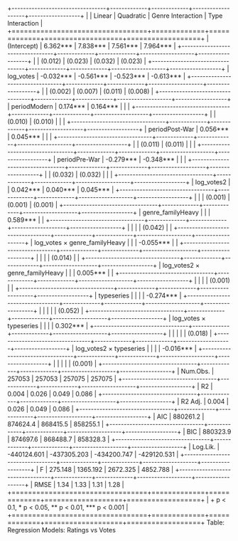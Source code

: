 
+---------------------------------+-------------+-------------+-------------------+------------------+
|                                 | Linear      | Quadratic   | Genre Interaction | Type Interaction |
+=================================+=============+=============+===================+==================+
| (Intercept)                     | 6.362***    | 7.838***    | 7.561***          | 7.964***         |
+---------------------------------+-------------+-------------+-------------------+------------------+
|                                 | (0.012)     | (0.023)     | (0.032)           | (0.023)          |
+---------------------------------+-------------+-------------+-------------------+------------------+
| log_votes                       | -0.032***   | -0.561***   | -0.523***         | -0.613***        |
+---------------------------------+-------------+-------------+-------------------+------------------+
|                                 | (0.002)     | (0.007)     | (0.011)           | (0.008)          |
+---------------------------------+-------------+-------------+-------------------+------------------+
| periodModern                    | 0.174***    | 0.164***    |                   |                  |
+---------------------------------+-------------+-------------+-------------------+------------------+
|                                 | (0.010)     | (0.010)     |                   |                  |
+---------------------------------+-------------+-------------+-------------------+------------------+
| periodPost-War                  | 0.056***    | 0.045***    |                   |                  |
+---------------------------------+-------------+-------------+-------------------+------------------+
|                                 | (0.011)     | (0.011)     |                   |                  |
+---------------------------------+-------------+-------------+-------------------+------------------+
| periodPre-War                   | -0.279***   | -0.348***   |                   |                  |
+---------------------------------+-------------+-------------+-------------------+------------------+
|                                 | (0.032)     | (0.032)     |                   |                  |
+---------------------------------+-------------+-------------+-------------------+------------------+
| log_votes2                      |             | 0.042***    | 0.040***          | 0.045***         |
+---------------------------------+-------------+-------------+-------------------+------------------+
|                                 |             | (0.001)     | (0.001)           | (0.001)          |
+---------------------------------+-------------+-------------+-------------------+------------------+
| genre_familyHeavy               |             |             | 0.589***          |                  |
+---------------------------------+-------------+-------------+-------------------+------------------+
|                                 |             |             | (0.042)           |                  |
+---------------------------------+-------------+-------------+-------------------+------------------+
| log_votes × genre_familyHeavy   |             |             | -0.055***         |                  |
+---------------------------------+-------------+-------------+-------------------+------------------+
|                                 |             |             | (0.014)           |                  |
+---------------------------------+-------------+-------------+-------------------+------------------+
| log_votes2 × genre_familyHeavy |             |             | 0.005***          |                  |
+---------------------------------+-------------+-------------+-------------------+------------------+
|                                 |             |             | (0.001)           |                  |
+---------------------------------+-------------+-------------+-------------------+------------------+
| typeseries                      |             |             |                   | -0.274***        |
+---------------------------------+-------------+-------------+-------------------+------------------+
|                                 |             |             |                   | (0.052)          |
+---------------------------------+-------------+-------------+-------------------+------------------+
| log_votes × typeseries          |             |             |                   | 0.302***         |
+---------------------------------+-------------+-------------+-------------------+------------------+
|                                 |             |             |                   | (0.018)          |
+---------------------------------+-------------+-------------+-------------------+------------------+
| log_votes2 × typeseries         |             |             |                   | -0.016***        |
+---------------------------------+-------------+-------------+-------------------+------------------+
|                                 |             |             |                   | (0.001)          |
+---------------------------------+-------------+-------------+-------------------+------------------+
| Num.Obs.                        | 257053      | 257053      | 257075            | 257075           |
+---------------------------------+-------------+-------------+-------------------+------------------+
| R2                              | 0.004       | 0.026       | 0.049             | 0.086            |
+---------------------------------+-------------+-------------+-------------------+------------------+
| R2 Adj.                         | 0.004       | 0.026       | 0.049             | 0.086            |
+---------------------------------+-------------+-------------+-------------------+------------------+
| AIC                             | 880261.2    | 874624.4    | 868415.5          | 858255.1         |
+---------------------------------+-------------+-------------+-------------------+------------------+
| BIC                             | 880323.9    | 874697.6    | 868488.7          | 858328.3         |
+---------------------------------+-------------+-------------+-------------------+------------------+
| Log.Lik.                        | -440124.601 | -437305.203 | -434200.747       | -429120.531      |
+---------------------------------+-------------+-------------+-------------------+------------------+
| F                               | 275.148     | 1365.192    | 2672.325          | 4852.788         |
+---------------------------------+-------------+-------------+-------------------+------------------+
| RMSE                            | 1.34        | 1.33        | 1.31              | 1.28             |
+=================================+=============+=============+===================+==================+
| + p < 0.1, * p < 0.05, ** p < 0.01, *** p < 0.001                                                  |
+=================================+=============+=============+===================+==================+
Table: Regression Models: Ratings vs Votes
